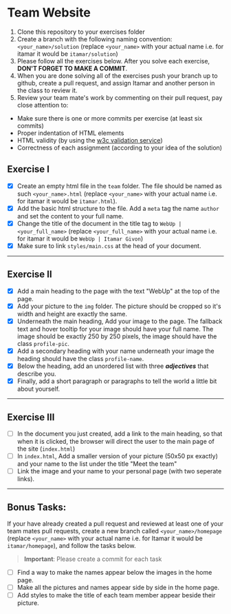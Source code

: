 # Team Website

1. Clone this repository to your exercises folder
2. Create a branch with the following naming convention: `<your_name>/solution` (replace `<your_name>` with your actual name i.e. for itamar it would be `itamar/solution`)
3. Please follow all the exercises below. After you solve each exercise, **DON'T FORGET TO MAKE A COMMIT**.
4. When you are done solving all of the exercises push your branch up to github, create a pull request, and assign Itamar and another person in the class to review it.
5. Review your team mate's work by commenting on their pull request, pay close attention to:

- Make sure there is one or more commits per exercise (at least six commits)
- Proper indentation of HTML elements
- HTML validity (by using the [w3c validation service](https://validator.w3.org/#validate_by_upload))
- Correctness of each assignment (according to your idea of the solution)

## Exercise I

- [x] Create an empty html file in the `team` folder. The file should be named as such `<your_name>.html` (replace `<your_name>` with your actual name i.e. for itamar it would be `itamar.html`).
- [x] Add the basic html structure to the file. Add a `meta` tag the name `author` and set the content to your full name.
- [x] Change the title of the document in the title tag to `WebUp | <your_full_name>` (replace `<your_full_name>` with your actual name i.e. for itamar it would be `WebUp | Itamar Givon`)
- [x] Make sure to link `styles/main.css` at the head of your document.

---

## Exercise II

- [x] Add a main heading to the page with the text "WebUp" at the top of the page.
- [x] Add your picture to the `img` folder. The picture should be cropped so it's width and height are exactly the same.
- [x] Underneath the main heading, Add your image to the page. The fallback text and hover tooltip for your image should have your full name. The image should be exactly 250 by 250 pixels, the image should have the class `profile-pic`.
- [x] Add a secondary heading with your name underneath your image the heading should have the class `profile-name`.
- [x] Below the heading, add an unordered list with three **_adjectives_** that describe you.
- [x] Finally, add a short paragraph or paragraphs to tell the world a little bit about yourself.

---

## Exercise III

- [ ] In the document you just created, add a link to the main heading, so that when it is clicked, the browser will direct the user to the main page of the site (`index.html`)
- [ ] In `index.html`, Add a smaller version of your picture (50x50 px exactly) and your name to the list under the title "Meet the team"
- [ ] Link the image and your name to your personal page (with two seperate links).

---

## Bonus Tasks:

If your have already created a pull request and reviewed at least one of your team mates pull requests, create a new branch called `<your_name>/homepage` (replace `<your_name>` with your actual name i.e. for Itamar it would be `itamar/homepage`), and follow the tasks below.

> **Important**: Please create a commit for each task

- [ ] Find a way to make the names appear below the images in the home page.
- [ ] Make all the pictures and names appear side by side in the home page.
- [ ] Add styles to make the title of each team member appear beside their picture.
